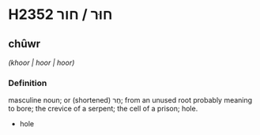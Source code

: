 # H2352 חוּר / חור

## chûwr

_(khoor | hoor | hoor)_

### Definition

masculine noun; or (shortened) חֻר; from an unused root probably meaning to bore; the crevice of a serpent; the cell of a prison; hole.

- hole
